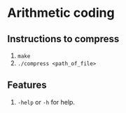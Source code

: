# Arithmetic coding

## Instructions to compress
1. `make`
2. `./compress <path_of_file>`

## Features
1. `-help` or `-h` for help.

